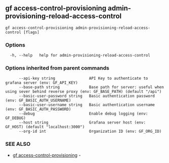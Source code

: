 ## gf access-control-provisioning admin-provisioning-reload-access-control



```
gf access-control-provisioning admin-provisioning-reload-access-control [flags]
```

### Options

```
  -h, --help   help for admin-provisioning-reload-access-control
```

### Options inherited from parent commands

```
      --api-key string               API Key to authenticate to grafana server (env: GF_API_KEY)
      --base-path string             Base path for server: useful when using sever behind reverse proxy (env: GF_BASE_PATH) (default "/api")
      --basic-user-password string   Basic authentication password (env: GF_BASIC_AUTH_USERNAME)
      --basic-user-username string   Basic authentication username (env: GF_BASIC_AUTH_PASSWORD)
      --debug                        Enable debug logging (env: GF_DEBUG)
      --host string                  Grafana server host (env: GF_HOST) (default "localhost:3000")
      --org-id int                   Organization ID (env: GF_ORG_ID)
```

### SEE ALSO

* [gf access-control-provisioning](gf_access-control-provisioning.md)	 - 

